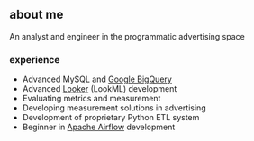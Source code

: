 ## about me

An analyst and engineer in the programmatic advertising space

### experience

- Advanced MySQL and [Google BigQuery](https://cloud.google.com/bigquery/)
- Advanced [Looker](https://looker.com/) (LookML) development
- Evaluating metrics and measurement
- Developing measurement solutions in advertising
- Development of proprietary Python ETL system
- Beginner in [Apache Airflow](https://airflow.apache.org/) development